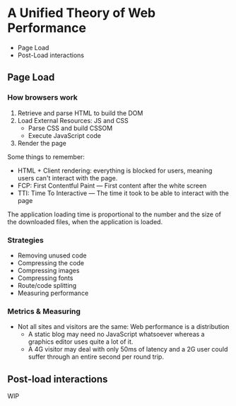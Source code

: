 # A Unified Theory of Web Performance

- Page Load
- Post-Load interactions

## Page Load

### How browsers work

1. Retrieve and parse HTML to build the DOM
2. Load External Resources: JS and CSS
   - Parse CSS and build CSSOM
   - Execute JavaScript code
3. Render the page

Some things to remember:

- HTML + Client rendering: everything is blocked for users, meaning users can't interact with the page.
- FCP: First Contentful Paint — First content after the white screen
- TTI: Time To Interactive — The time it took to be able to interact with the page

The application loading time is proportional to the number and the size of the downloaded files, when the application is loaded.

### Strategies

- Removing unused code
- Compressing the code
- Compressing images
- Compressing fonts
- Route/code splitting
- Measuring performance

### Metrics & Measuring

- Not all sites and visitors are the same: Web performance is a distribution
  - A static blog may need no JavaScript whatsoever whereas a graphics editor uses quite a lot of it.
  - A 4G visitor may deal with only 50ms of latency and a 2G user could suffer through an entire second per round trip.

## Post-load interactions

WIP

